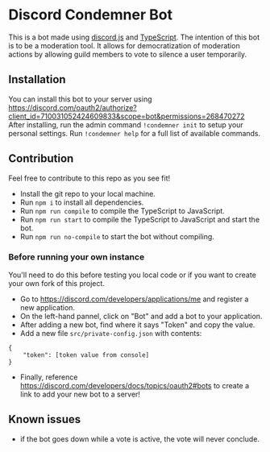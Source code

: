 # Discord Condemner Bot
This is a bot made using [discord.js](https://discord.js.org/) and [TypeScript](https://www.typescriptlang.org/).
The intention of this bot is to be a moderation tool. It allows for democratization of moderation actions by allowing guild members to vote to silence a user temporarily.

## Installation
You can install this bot to your server using https://discord.com/oauth2/authorize?client_id=710031052424609833&scope=bot&permissions=268470272
After installing, run the admin command `!condemner init` to setup your personal settings.
Run `!condemner help` for a full list of available commands.

## Contribution
Feel free to contribute to this repo as you see fit!
- Install the git repo to your local machine.
- Run `npm i` to install all dependencies.
- Run `npm run compile` to compile the TypeScript to JavaScript.
- Run `npm run start` to compile the TypeScript to JavaScript and start the bot.
- Run `npm run no-compile` to start the bot without compiling.

### Before running your own instance
You'll need to do this before testing you local code or if you want to create your own fork of this project.
- Go to https://discord.com/developers/applications/me and register a new application.
- On the left-hand pannel, click on "Bot" and add a bot to your application.
- After adding a new bot, find where it says "Token" and copy the value.
- Add a new file `src/private-config.json` with contents:
```
{
    "token": [token value from console]
}
```
- Finally, reference https://discord.com/developers/docs/topics/oauth2#bots to create a link to add your new bot to a server!

## Known issues
- if the bot goes down while a vote is active, the vote will never conclude.